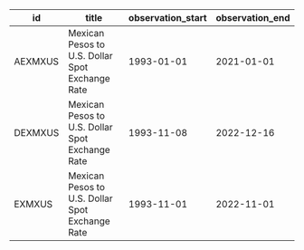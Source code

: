 | id      | title                                           | observation_start   | observation_end   |
|---------|-------------------------------------------------|---------------------|-------------------|
| AEXMXUS | Mexican Pesos to U.S. Dollar Spot Exchange Rate | 1993-01-01          | 2021-01-01        |
| DEXMXUS | Mexican Pesos to U.S. Dollar Spot Exchange Rate | 1993-11-08          | 2022-12-16        |
| EXMXUS  | Mexican Pesos to U.S. Dollar Spot Exchange Rate | 1993-11-01          | 2022-11-01        |